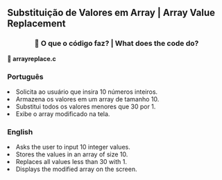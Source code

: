 <h2>Substituição de Valores em Array | Array Value Replacement</h2>
<div style="text-align: center;">
  <h3>🧩 O que o código faz? | What does the code do?</h3>
</div>

<p><strong>📌 arrayreplace.c</strong></p>

<h3>Português</h3>
  <li>Solicita ao usuário que insira 10 números inteiros.</li>
  <li>Armazena os valores em um array de tamanho 10.</li>
  <li>Substitui todos os valores menores que 30 por 1.</li>
  <li>Exibe o array modificado na tela.</li>


<h3>English</h3>
   <li>Asks the user to input 10 integer values.</li>
   <li>Stores the values in an array of size 10.</li>
   <li>Replaces all values less than 30 with 1.</li>
   <li>Displays the modified array on the screen.</li>
